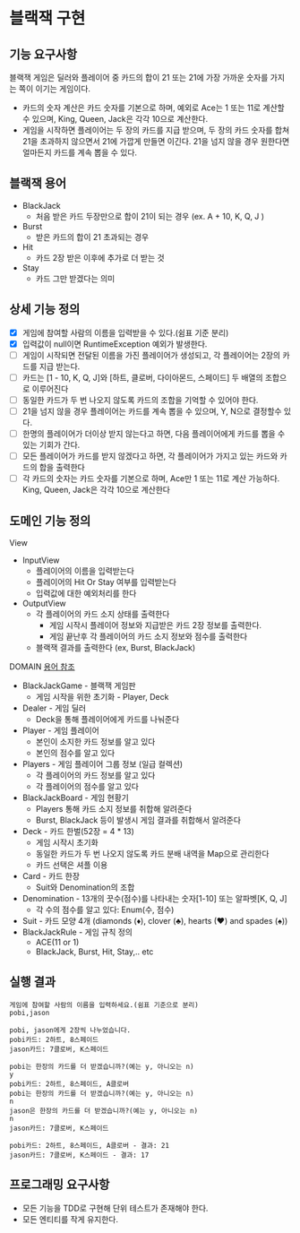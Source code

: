 # 블랙잭 구현
## 기능 요구사항
블랙잭 게임은 딜러와 플레이어 중 카드의 합이 21 또는 21에 가장 가까운 숫자를 가지는 쪽이 이기는 게임이다.
* 카드의 숫자 계산은 카드 숫자를 기본으로 하며, 예외로 Ace는 1 또는 11로 계산할 수 있으며,
  King, Queen, Jack은 각각 10으로 계산한다.
* 게임을 시작하면 플레이어는 두 장의 카드를 지급 받으며, 두 장의 카드 숫자를 합쳐 21을 초과하지 않으면서 21에 가깝게 만들면 이긴다. 
  21을 넘지 않을 경우 원한다면 얼마든지 카드를 계속 뽑을 수 있다.
  
  
## 블랙잭 용어
* BlackJack
  * 처음 받은 카드 두장만으로 합이 21이 되는 경우 (ex. A + 10, K, Q, J )
* Burst
  * 받은 카드의 합이 21 초과되는 경우
* Hit
  * 카드 2장 받은 이후에 추가로 더 받는 것 
* Stay
  * 카드 그만 받겠다는 의미

## 상세 기능 정의
* [X] 게임에 참여할 사람의 이름을 입력받을 수 있다.(쉼표 기준 분리)
* [X] 입력값이 null이면 RuntimeException 예외가 발생한다.
* [ ] 게임이 시작되면 전달된 이름을 가진 플레이어가 생성되고, 각 플레이어는 2장의 카드를 지급 받는다.
* [ ] 카드는 [1 - 10, K, Q, J]와 [하트, 클로버, 다이아몬드, 스페이드] 두 배열의 조합으로 이루어진다
* [ ] 동일한 카드가 두 번 나오지 않도록 카드의 조합을 기억할 수 있어야 한다.
* [ ] 21을 넘지 않을 경우 플레이어는 카드를 계속 뽑을 수 있으며, Y, N으로 결정할수 있다. 
* [ ] 한명의 플레이어가 더이상 받지 않는다고 하면, 다음 플레이어에게 카드를 뽑을 수 있는 기회가 간다.
* [ ] 모든 플레이어가 카드를 받지 않겠다고 하면, 각 플레이어가 가지고 있는 카드와 카드의 합을 출력한다
* [ ] 각 카드의 숫자는 카드 숫자를 기본으로 하며, Ace만 1 또는 11로 계산 가능하다. King, Queen, Jack은 각각 10으로 계산한다

## 도메인 기능 정의

View
- InputView
  - 플레이어의 이름을 입력받는다
  - 플레이어의 Hit Or Stay 여부를 입력받는다
  - 입력값에 대한 예외처리를 한다
- OutputView
  - 각 플레이어의 카드 소지 상태를 출력한다 
    - 게임 시작시 플레이어 정보와 지급받은 카드 2장 정보를 출력한다.
    - 게임 끝난후 각 플레이어의 카드 소지 정보와 점수를 출력한다 
  - 블랙잭 결과를 출력한다 (ex, Burst, BlackJack)

DOMAIN [용어 참조](https://ko.wikipedia.org/wiki/%ED%94%8C%EB%A0%88%EC%9E%89_%EC%B9%B4%EB%93%9C#%EB%81%97%EC%88%98)
- BlackJackGame - 블랙잭 게임판
  - 게임 시작을 위한 초기화 - Player, Deck
- Dealer - 게임 딜러 
  - Deck을 통해 플레이어에게 카드를 나눠준다
- Player - 게임 플레이어
  - 본인이 소지한 카드 정보를 알고 있다
  - 본인의 점수를 알고 있다
- Players - 게임 플레이어 그룹 정보 (일급 컬렉션) 
  - 각 플레이어의 카드 정보를 알고 있다 
  - 각 플레이어의 점수를 알고 있다
- BlackJackBoard - 게임 현황기
  - Players 통해 카드 소지 정보를 취합해 알려준다
  - Burst, BlackJack 등이 발생시 게임 결과를 취합해서 알려준다
- Deck - 카드 한벌(52장 = 4 * 13)
  - 게임 시작시 초기화
  - 동일한 카드가 두 번 나오지 않도록 카드 분배 내역을 Map으로 관리한다 
  - 카드 선택은 셔플 이용
- Card - 카드 한장 
  - Suit와 Denomination의 조합
- Denomination - 13개의 끗수(점수)를 나타내는 숫자[1-10] 또는 알파벳[K, Q, J]
  - 각 수의 점수를 알고 있다: Enum(수, 점수)
- Suit - 카드 모양 4개 (diamonds (♦), clover (♣), hearts (♥) and spades (♠))
- BlackJackRule - 게임 규칙 정의
  - ACE(11 or 1)
  - BlackJack, Burst, Hit, Stay,.. etc

## 실행 결과
```
게임에 참여할 사람의 이름을 입력하세요.(쉼표 기준으로 분리)
pobi,jason

pobi, jason에게 2장씩 나누었습니다.
pobi카드: 2하트, 8스페이드
jason카드: 7클로버, K스페이드

pobi는 한장의 카드를 더 받겠습니까?(예는 y, 아니오는 n)
y
pobi카드: 2하트, 8스페이드, A클로버
pobi는 한장의 카드를 더 받겠습니까?(예는 y, 아니오는 n)
n
jason은 한장의 카드를 더 받겠습니까?(예는 y, 아니오는 n)
n
jason카드: 7클로버, K스페이드

pobi카드: 2하트, 8스페이드, A클로버 - 결과: 21
jason카드: 7클로버, K스페이드 - 결과: 17
```

## 프로그래밍 요구사항
* 모든 기능을 TDD로 구현해 단위 테스트가 존재해야 한다.
* 모든 엔티티를 작게 유지한다.
